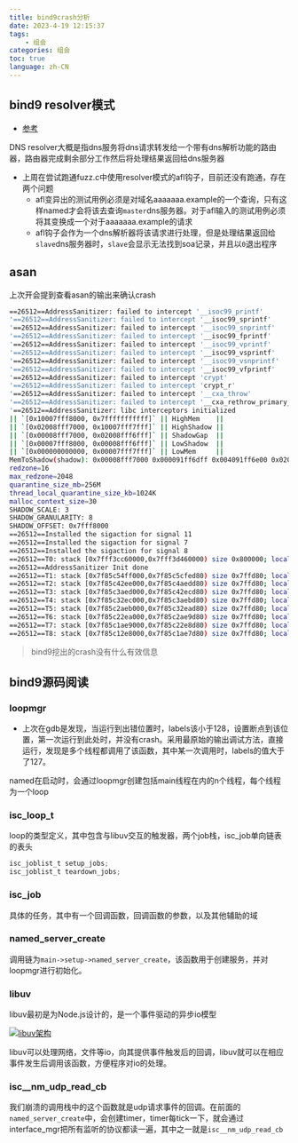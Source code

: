 ```yaml
---
title: bind9crash分析
date: 2023-4-19 12:15:37
tags: 
    - 组会 
categories: 组会
toc: true
language: zh-CN
---
```


## bind9 resolver模式
- [参考](https://www.cnblogs.com/doherasyang/p/14464999.html)

DNS resolver大概是指dns服务将dns请求转发给一个带有dns解析功能的路由器，路由器完成剩余部分工作然后将处理结果返回给dns服务器

- 上周在尝试跑通fuzz.c中使用resolver模式的afl钩子，目前还没有跑通，存在两个问题
  - afl变异出的测试用例必须是对域名aaaaaaa.example的一个查询，只有这样named才会将该去查询`master`dns服务器。对于afl输入的测试用例必须将其变换成一个对于aaaaaaa.example的请求
  - afl钩子会作为一个dns解析器将该请求进行处理，但是处理结果返回给`slave`dns服务器时，`slave`会显示无法找到soa记录，并且以`0`退出程序


## asan
上次开会提到查看asan的输出来确认crash

```sh
==26512==AddressSanitizer: failed to intercept '__isoc99_printf'
'==26512==AddressSanitizer: failed to intercept '__isoc99_sprintf'
'==26512==AddressSanitizer: failed to intercept '__isoc99_snprintf'
'==26512==AddressSanitizer: failed to intercept '__isoc99_fprintf'
'==26512==AddressSanitizer: failed to intercept '__isoc99_vprintf'
'==26512==AddressSanitizer: failed to intercept '__isoc99_vsprintf'
'==26512==AddressSanitizer: failed to intercept '__isoc99_vsnprintf'
'==26512==AddressSanitizer: failed to intercept '__isoc99_vfprintf'
'==26512==AddressSanitizer: failed to intercept 'crypt'
'==26512==AddressSanitizer: failed to intercept 'crypt_r'
'==26512==AddressSanitizer: failed to intercept '__cxa_throw'
'==26512==AddressSanitizer: failed to intercept '__cxa_rethrow_primary_exception'
'==26512==AddressSanitizer: libc interceptors initialized
|| `[0x10007fff8000, 0x7fffffffffff]` || HighMem    ||
|| `[0x02008fff7000, 0x10007fff7fff]` || HighShadow ||
|| `[0x00008fff7000, 0x02008fff6fff]` || ShadowGap  ||
|| `[0x00007fff8000, 0x00008fff6fff]` || LowShadow  ||
|| `[0x000000000000, 0x00007fff7fff]` || LowMem     ||
MemToShadow(shadow): 0x00008fff7000 0x000091ff6dff 0x004091ff6e00 0x02008fff6fff
redzone=16
max_redzone=2048
quarantine_size_mb=256M
thread_local_quarantine_size_kb=1024K
malloc_context_size=30
SHADOW_SCALE: 3
SHADOW_GRANULARITY: 8
SHADOW_OFFSET: 0x7fff8000
==26512==Installed the sigaction for signal 11
==26512==Installed the sigaction for signal 7
==26512==Installed the sigaction for signal 8
==26512==T0: stack [0x7fff3cc60000,0x7fff3d460000) size 0x800000; local=0x7fff3d45cd78
==26512==AddressSanitizer Init done
==26512==T1: stack [0x7f85c54ff000,0x7f85c5cfed80) size 0x7ffd80; local=0x7f85c5cfec88
==26512==T2: stack [0x7f85c42ee000,0x7f85c4aedd80) size 0x7ffd80; local=0x7f85c4aedc88
==26512==T3: stack [0x7f85c3aed000,0x7f85c42ecd80) size 0x7ffd80; local=0x7f85c42ecc88
==26512==T4: stack [0x7f85c32ec000,0x7f85c3aebd80) size 0x7ffd80; local=0x7f85c3aebc88
==26512==T5: stack [0x7f85c2aeb000,0x7f85c32ead80) size 0x7ffd80; local=0x7f85c32eac88
==26512==T6: stack [0x7f85c22ea000,0x7f85c2ae9d80) size 0x7ffd80; local=0x7f85c2ae9c88
==26512==T7: stack [0x7f85c1ae9000,0x7f85c22e8d80) size 0x7ffd80; local=0x7f85c22e8c88
==26512==T8: stack [0x7f85c12e8000,0x7f85c1ae7d80) size 0x7ffd80; local=0x7f85c1ae7c88
```

> bind9挖出的crash没有什么有效信息

## bind9源码阅读

### loopmgr
- 上次在gdb是发现，当运行到出错位置时，labels该小于128，设置断点到该位置，第一次运行到此处时，并没有crash。采用最原始的输出调试方法，直接运行，发现是多个线程都调用了该函数，其中某一次调用时，labels的值大于了127。

named在启动时，会通过loopmgr创建包括main线程在内的n个线程，每个线程为一个loop

### isc_loop_t
loop的类型定义，其中包含与libuv交互的触发器，两个job栈，isc_job单向链表的表头
```c
isc_joblist_t setup_jobs;
isc_joblist_t teardown_jobs;
```

### isc_job
具体的任务，其中有一个回调函数，回调函数的参数，以及其他辅助的域

### named_server_create
调用链为`main->setup->named_server_create`，该函数用于创建服务，并对loopmgr进行初始化。

### libuv
libuv最初是为Node.js设计的，是一个事件驱动的异步io模型

[![libuv架构](http://docs.libuv.org/en/v1.x/_images/architecture.png)](http://docs.libuv.org/en/v1.x/design.html)

libuv可以处理网络，文件等io，向其提供事件触发后的回调，libuv就可以在相应事件发生后调用该函数，方便程序对io的处理。

### isc__nm_udp_read_cb
我们崩溃的调用栈中的这个函数就是udp请求事件的回调。在前面的`named_server_create`中，会创建timer，timer每tick一下，就会通过interface_mgr把所有监听的协议都读一遍，其中之一就是`isc__nm_udp_read_cb`




